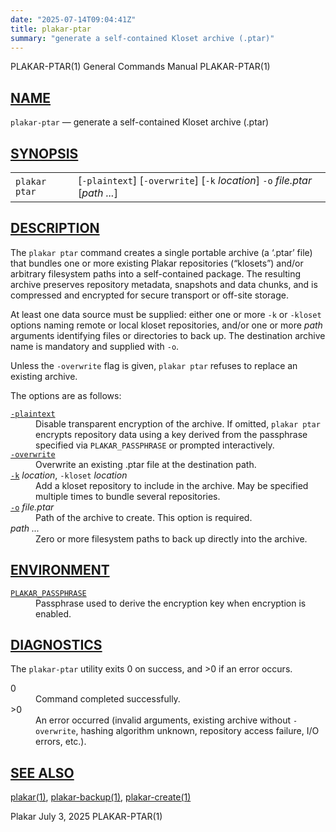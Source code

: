 ```yaml
---
date: "2025-07-14T09:04:41Z"
title: plakar-ptar
summary: "generate a self-contained Kloset archive (.ptar)"
---
```

<div class="head" role="doc-pageheader" aria-label="Manual header
  line"><span class="head-ltitle">PLAKAR-PTAR(1)</span>
  <span class="head-vol">General Commands Manual</span>
  <span class="head-rtitle">PLAKAR-PTAR(1)</span></div>
<main class="manual-text">
<section class="Sh">
<h2 class="Sh" id="NAME"><a class="permalink" href="#NAME">NAME</a></h2>
<p class="Pp"><code class="Nm">plakar-ptar</code> &#x2014;
    <span class="Nd" role="doc-subtitle">generate a self-contained Kloset
    archive (.ptar)</span></p>
</section>
<section class="Sh">
<h2 class="Sh" id="SYNOPSIS"><a class="permalink" href="#SYNOPSIS">SYNOPSIS</a></h2>
<table class="Nm">
  <tr>
    <td><code class="Nm">plakar ptar</code></td>
    <td>[<code class="Fl">-plaintext</code>]
      [<code class="Fl">-overwrite</code>] [<code class="Fl">-k</code>
      <var class="Ar">location</var>] <code class="Fl">-o</code>
      <var class="Ar">file.ptar</var> [<var class="Ar">path ...</var>]</td>
  </tr>
</table>
</section>
<section class="Sh">
<h2 class="Sh" id="DESCRIPTION"><a class="permalink" href="#DESCRIPTION">DESCRIPTION</a></h2>
<p class="Pp">The <code class="Nm">plakar ptar</code> command creates a single
    portable archive (a &#x2018;.ptar&#x2019; file) that bundles one or more
    existing Plakar repositories (&#x201C;klosets&#x201D;) and/or arbitrary
    filesystem paths into a self-contained package. The resulting archive
    preserves repository metadata, snapshots and data chunks, and is compressed
    and encrypted for secure transport or off-site storage.</p>
<p class="Pp">At least one data source must be supplied: either one or more
    <code class="Fl">-k</code> <span class="No">or</span>
    <code class="Fl">-kloset</code> options naming remote or local kloset
    repositories, and/or one or more <var class="Ar">path</var> arguments
    identifying files or directories to back up. The destination archive name is
    mandatory and supplied with <code class="Fl">-o</code>.</p>
<p class="Pp">Unless the <code class="Fl">-overwrite</code> flag is given,
    <code class="Nm">plakar ptar</code> refuses to replace an existing
  archive.</p>
<p class="Pp">The options are as follows:</p>
<dl class="Bl-tag">
  <dt id="plaintext"><a class="permalink" href="#plaintext"><code class="Fl">-plaintext</code></a></dt>
  <dd>Disable transparent encryption of the archive. If omitted,
      <code class="Nm">plakar ptar</code> encrypts repository data using a key
      derived from the passphrase specified via
      <code class="Ev">PLAKAR_PASSPHRASE</code> or prompted interactively.</dd>
  <dt id="overwrite"><a class="permalink" href="#overwrite"><code class="Fl">-overwrite</code></a></dt>
  <dd>Overwrite an existing <span class="Pa">.ptar</span> file at the
      destination path.</dd>
  <dt id="k"><a class="permalink" href="#k"><code class="Fl">-k</code></a>
    <var class="Ar">location</var>, <code class="Fl">-kloset</code>
    <var class="Ar">location</var></dt>
  <dd>Add a kloset repository to include in the archive. May be specified
      multiple times to bundle several repositories.</dd>
  <dt id="o"><a class="permalink" href="#o"><code class="Fl">-o</code></a>
    <var class="Ar">file.ptar</var></dt>
  <dd>Path of the archive to create. This option is required.</dd>
  <dt><var class="Ar">path ...</var></dt>
  <dd>Zero or more filesystem paths to back up directly into the archive.</dd>
</dl>
</section>
<section class="Sh">
<h2 class="Sh" id="ENVIRONMENT"><a class="permalink" href="#ENVIRONMENT">ENVIRONMENT</a></h2>
<dl class="Bl-tag">
  <dt id="PLAKAR_PASSPHRASE"><a class="permalink" href="#PLAKAR_PASSPHRASE"><code class="Ev">PLAKAR_PASSPHRASE</code></a></dt>
  <dd>Passphrase used to derive the encryption key when encryption is
    enabled.</dd>
</dl>
</section>
<section class="Sh">
<h2 class="Sh" id="DIAGNOSTICS"><a class="permalink" href="#DIAGNOSTICS">DIAGNOSTICS</a></h2>
<p class="Pp">The <code class="Nm">plakar-ptar</code> utility exits&#x00A0;0 on
    success, and&#x00A0;&gt;0 if an error occurs.</p>
<dl class="Bl-tag">
  <dt>0</dt>
  <dd>Command completed successfully.</dd>
  <dt>&gt;0</dt>
  <dd>An error occurred (invalid arguments, existing archive without
      <code class="Fl">-overwrite</code>, hashing algorithm unknown, repository
      access failure, I/O errors, etc.).</dd>
</dl>
</section>
<section class="Sh">
<h2 class="Sh" id="SEE_ALSO"><a class="permalink" href="#SEE_ALSO">SEE
  ALSO</a></h2>
<p class="Pp"><a class="Xr" href="../plakar/" aria-label="plakar, section
    1">plakar(1)</a>,
    <a class="Xr" href="../plakar-backup/" aria-label="plakar-backup, section
    1">plakar-backup(1)</a>,
    <a class="Xr" href="../plakar-create/" aria-label="plakar-create, section
    1">plakar-create(1)</a></p>
</section>
</main>
<div class="foot" role="doc-pagefooter" aria-label="Manual footer
  line"><span class="foot-left">Plakar</span> <span class="foot-date">July 3,
  2025</span> <span class="foot-right">PLAKAR-PTAR(1)</span></div>
